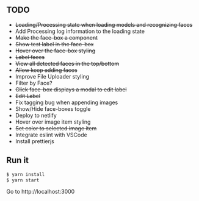 ## TODO
* ~~Loading/Processing state when loading models and recognizing faces~~
* Add Processing log information to the loading state
* ~~Make the face-box a component~~
* ~~Show test label in the face-box~~
* ~~Hover over the face-box styling~~
* ~~Label faces~~
* ~~View all detected faces in the top/bottom~~
* ~~Allow keep adding faces~~
* Improve File Uploader styling
* Filter by Face?
* ~~Click face-box displays a modal to edit label~~
* ~~Edit Label~~
* Fix tagging bug when appending images
* Show/Hide face-boxes toggle
* Deploy to netlify
* Hover over image item styling
* ~~Set color to selected image item~~
* Integrate eslint with VSCode
* Install prettierjs

## Run it

```bash
$ yarn install
$ yarn start
```

Go to http://localhost:3000
